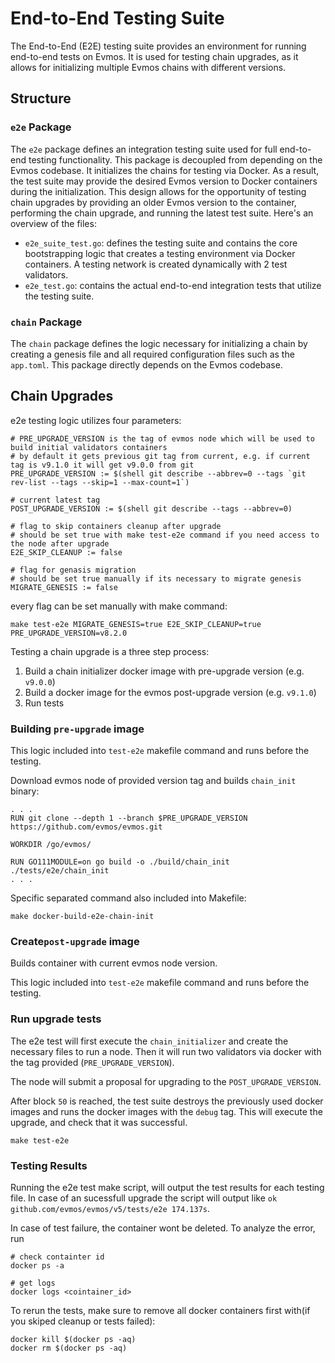 # End-to-End Testing Suite

The End-to-End (E2E) testing suite provides an environment for running end-to-end tests on Evmos. It is used for testing chain upgrades, as it allows for initializing multiple Evmos chains with different versions.

## Structure

### `e2e` Package

The `e2e` package defines an integration testing suite used for full end-to-end testing functionality. This package is decoupled from depending on the Evmos codebase. It initializes the chains for testing via Docker.
As a result, the test suite may provide the desired Evmos version to Docker containers during the initialization. This design allows for the opportunity of testing chain upgrades by providing an older Evmos version to the container, performing the chain upgrade, and running the latest test suite. Here's an overview of the files:

* `e2e_suite_test.go`: defines the testing suite and contains the core bootstrapping logic that creates a testing environment via Docker containers. A testing network is created dynamically with 2 test validators.
* `e2e_test.go`: contains the actual end-to-end integration tests that utilize the testing suite.

### `chain` Package

The `chain` package defines the logic necessary for initializing a chain by creating a genesis file and all required configuration files such as the `app.toml`. This package directly depends on the Evmos codebase.

## Chain Upgrades

e2e testing logic utilizes four parameters:

```shell
# PRE_UPGRADE_VERSION is the tag of evmos node which will be used to build initial validators containers
# by default it gets previous git tag from current, e.g. if current tag is v9.1.0 it will get v9.0.0 from git
PRE_UPGRADE_VERSION := $(shell git describe --abbrev=0 --tags `git rev-list --tags --skip=1 --max-count=1`)

# current latest tag
POST_UPGRADE_VERSION := $(shell git describe --tags --abbrev=0)

# flag to skip containers cleanup after upgrade
# should be set true with make test-e2e command if you need access to the node after upgrade
E2E_SKIP_CLEANUP := false

# flag for genasis migration
# should be set true manually if its necessary to migrate genesis
MIGRATE_GENESIS := false
```

every flag can be set manually with make command:

```shell
make test-e2e MIGRATE_GENESIS=true E2E_SKIP_CLEANUP=true PRE_UPGRADE_VERSION=v8.2.0
```

Testing a chain upgrade is a three step process:

1. Build a chain initializer docker image with pre-upgrade version (e.g. `v9.0.0`)
2. Build a docker image for the evmos post-upgrade version (e.g. `v9.1.0`)
3. Run tests

### Building `pre-upgrade` image

This logic included into `test-e2e` makefile command and runs before the testing.

Download evmos node of provided version tag and builds `chain_init` binary:

```docker
. . .
RUN git clone --depth 1 --branch $PRE_UPGRADE_VERSION https://github.com/evmos/evmos.git

WORKDIR /go/evmos/

RUN GO111MODULE=on go build -o ./build/chain_init ./tests/e2e/chain_init
. . .

```

Specific separated command also included into Makefile:

```shell
make docker-build-e2e-chain-init
```

### Create`post-upgrade` image

Builds container with current evmos node version.

This logic included into `test-e2e` makefile command and runs before the testing.

### Run upgrade tests

The e2e test will first execute the `chain_initializer` and create the necessary files to run a node. Then it will run two validators via docker with the tag provided (`PRE_UPGRADE_VERSION`).

The node will submit a proposal for upgrading to the `POST_UPGRADE_VERSION`.

After block `50` is reached, the test suite destroys the previously used docker images and runs the docker images with the `debug` tag. This will execute the upgrade, and check that it was successful.

```shell
make test-e2e
```

### Testing Results

Running the e2e test make script, will output the test results for each testing file. In case of an sucessfull upgrade the script will output like `ok  	github.com/evmos/evmos/v5/tests/e2e	174.137s`.

In case of test failure, the container wont be deleted. To analyze the error, run

```shell
# check containter id
docker ps -a

# get logs
docker logs <cointainer_id>
```

To rerun the tests, make sure to remove all docker containers first with(if you skiped cleanup or tests failed):

```
docker kill $(docker ps -aq)
docker rm $(docker ps -aq)
```